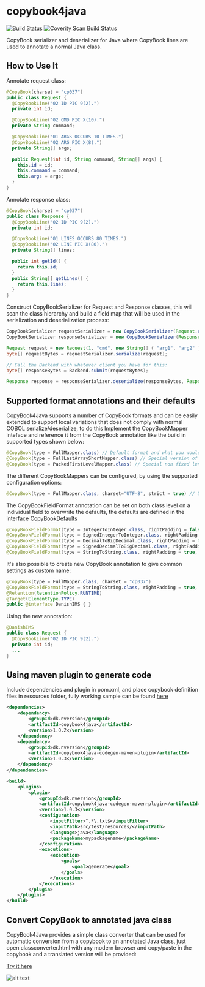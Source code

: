 # copybook4java
[![Build Status](https://travis-ci.org/tlbdk/copybook4java.svg?branch=master)](https://travis-ci.org/tlbdk/copybook4java)
[![Coverity Scan Build Status](https://scan.coverity.com/projects/5946/badge.svg)](https://scan.coverity.com/projects/tlbdk-copybook4java)

CopyBook serializer and deserializer for Java where CopyBook lines are used to annotate a normal Java class.

## How to Use It

Annotate request class:

```java
@CopyBook(charset = "cp037")
public class Request {
  @CopyBookLine("02 ID PIC 9(2).")
  private int id;

  @CopyBookLine("02 CMD PIC X(10).")
  private String command;

  @CopyBookLine("01 ARGS OCCURS 10 TIMES.")
  @CopyBookLine("02 ARG PIC X(8).")
  private String[] args;

  public Request(int id, String command, String[] args) {
    this.id = id;
    this.command = command;
    this.args = args;
  }
}
```

Annotate response class:

```java
@CopyBook(charset = "cp037")
public class Response {
  @CopyBookLine("02 ID PIC 9(2).")
  private int id;

  @CopyBookLine("01 LINES OCCURS 80 TIMES.")
  @CopyBookLine("02 LINE PIC X(80).")
  private String[] lines;

  public int getId() {
    return this.id;
  }
  public String[] getLines() {
    return this.lines;
  }
}
```

Construct CopyBookSerializer for Request and Response classes, this will scan the class hierarchy and build a field map that will be used in the serialization and deserialization process:

```java
CopyBookSerializer requestSerializer = new CopyBookSerializer(Request.class);
CopyBookSerializer responseSerializer = new CopyBookSerializer(Response.class);

Request request = new Request(1, "cmd", new String[] { "arg1", "arg2" })
byte[] requestBytes = requestSerializer.serialize(request);

// Call the Backend with whatever client you have for this:
byte[] responseBytes = Backend.submit(requestBytes);

Response response = responseSerializer.deserialize(responseBytes, Response.class);
```

## Supported format annotations and their defaults

CopyBook4Java supports a number of CopyBook formats and can be easily extended to support local variations that does not comply with normal COBOL serialize/deserialize, to do this Implement the CopyBookMapper inteface and reference it from the CopyBook annotation like the build in supported types shown below:

```java
@CopyBook(type = FullMapper.class) // Default format and what you would expect a copybook to look like
@CopyBook(type = FullLastArrayShortMapper.class) // Special version of FullMapper that handles optimizes for a broken format that does not have DEPENDING on for arrays.
@CopyBook(type = PackedFirstLevelMapper.class) // Special non fixed length field format with separator char
```

The different CopyBookMappers can be configured, by using the supported configuration options:

```java
@CopyBook(type = FullMapper.class, charset="UTF-8", strict = true) // Use the FullMapper, UTF-8 as charset and be strict about uninitialized data structures by throwing an exception when this is meet.
```

The CopyBookFieldFormat annotation can be set on both class level on a individual field to overwrite the defaults, the defaults are defined in the interface [CopyBookDefaults](src/main/java/dk/nversion/copybook/annotations/CopyBookDefaults.java)

```java
@CopyBookFieldFormat(type = IntegerToInteger.class, rightPadding = false, paddingChar = '0', nullFillerChar = (byte)0, signingType = CopyBookFieldSigningType.PREFIX)
@CopyBookFieldFormat(type = SignedIntegerToInteger.class, rightPadding = false, paddingChar = '0', nullFillerChar = (byte)0, signingType = CopyBookFieldSigningType.PREFIX)
@CopyBookFieldFormat(type = DecimalToBigDecimal.class, rightPadding = false, paddingChar = '0', nullFillerChar = (byte)0, signingType = CopyBookFieldSigningType.PREFIX)
@CopyBookFieldFormat(type = SignedDecimalToBigDecimal.class, rightPadding = false, paddingChar = '0', nullFillerChar = (byte)0, signingType = CopyBookFieldSigningType.PREFIX)
@CopyBookFieldFormat(type = StringToString.class, rightPadding = true, paddingChar  = ' ', nullFillerChar = (byte)0, signingType = CopyBookFieldSigningType.PREFIX)
```

It's also possible to create new CopyBook annotation to give common settings as custom name:

```java
@CopyBook(type = FullMapper.class, charset = "cp037")
@CopyBookFieldFormat(type = StringToString.class, rightPadding = true, paddingChar  = ' ', nullFillerChar = (byte)0, signingType = CopyBookFieldSigningType.LAST_BYTE_EBCDIC_BIT5)
@Retention(RetentionPolicy.RUNTIME)
@Target(ElementType.TYPE)
public @interface DanishIMS { }
```

Using the new annotation:

```java
@DanishIMS
public class Request {
  @CopyBookLine("02 ID PIC 9(2).")
  private int id;
  ...
}
```
## Using maven plugin to generate code

Include dependencies and plugin in pom.xml, and place copybook definition files in resources folder, fully working sample can be found [here](copybook4java-codegen-maven-test/)

```xml
<dependencies>
    <dependency>
        <groupId>dk.nversion</groupId>
        <artifactId>copybook4java</artifactId>
        <version>1.0.2</version>
    </dependency>
    <dependency>
        <groupId>dk.nversion</groupId>
        <artifactId>copybook4java-codegen-maven-plugin</artifactId>
        <version>1.0.3</version>
    </dependency>
</dependencies>
```

```xml
<build>
    <plugins>
        <plugin>
            <groupId>dk.nversion</groupId>
            <artifactId>copybook4java-codegen-maven-plugin</artifactId>
            <version>1.0.3</version>
            <configuration>
                <inputFilter>^.*\.txt$</inputFilter>
                <inputPath>src/test/resources/</inputPath>
                <language>java</language>
                <packageName>mypackagename</packageName>
            </configuration>
            <executions>
                <execution>
                    <goals>
                        <goal>generate</goal>
                    </goals>
                </execution>
            </executions>
        </plugin>
    </plugins>
</build>
```
## Convert CopyBook to annotated java class

CopyBook4Java provides a simple class converter that can be used for automatic conversion from a copybook to an annotated Java class, just open classconverter.html with any modern browser and copy/paste in the copybook and a translated version will be provided:

[Try it here](https://rawgit.com/tlbdk/copybook4java/master/classconverter.html)

![alt text](classconverter.png "classconvert.html")
